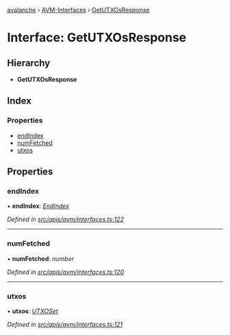 [avalanche](../README.md) › [AVM-Interfaces](../modules/avm_interfaces.md) › [GetUTXOsResponse](avm_interfaces.getutxosresponse.md)

# Interface: GetUTXOsResponse

## Hierarchy

* **GetUTXOsResponse**

## Index

### Properties

* [endIndex](avm_interfaces.getutxosresponse.md#endindex)
* [numFetched](avm_interfaces.getutxosresponse.md#numfetched)
* [utxos](avm_interfaces.getutxosresponse.md#utxos)

## Properties

###  endIndex

• **endIndex**: *[EndIndex](avm_interfaces.endindex.md)*

*Defined in [src/apis/avm/interfaces.ts:122](https://github.com/ava-labs/avalanchejs/blob/5511161/src/apis/avm/interfaces.ts#L122)*

___

###  numFetched

• **numFetched**: *number*

*Defined in [src/apis/avm/interfaces.ts:120](https://github.com/ava-labs/avalanchejs/blob/5511161/src/apis/avm/interfaces.ts#L120)*

___

###  utxos

• **utxos**: *[UTXOSet](../classes/api_avm_utxos.utxoset.md)*

*Defined in [src/apis/avm/interfaces.ts:121](https://github.com/ava-labs/avalanchejs/blob/5511161/src/apis/avm/interfaces.ts#L121)*
